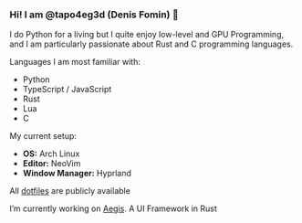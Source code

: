 ### Hi! I am @tapo4eg3d (Denis Fomin) 👋

I do Python for a living but I quite enjoy low-level and GPU Programming, and I am particularly passionate
about Rust and C programming languages.

Languages I am most familiar with:
  - Python
  - TypeScript / JavaScript
  - Rust
  - Lua
  - C

My current setup:
  - **OS:** Arch Linux
  - **Editor:** NeoVim
  - **Window Manager:** Hyprland

All [dotfiles](https://github.com/TaPO4eg3D/my-dotfiles) are publicly available

I’m currently working on [Aegis](https://github.com/TaPO4eg3D/aegis). A UI Framework in Rust
